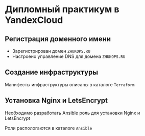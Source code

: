 # Дипломный практикум в YandexCloud

## Регистрация доменного имени

- Зарегистрирован домен `ZHUKOPS.RU`
- Настроено управление DNS для домена `ZHUKOPS.RU`

## Создание инфраструктуры

Манифесты инфраструктуры описаны в каталоге `Terraform`

## Установка Nginx и LetsEncrypt
Необходимо разработать Ansible роль для установки Nginx и LetsEncrypt

Роли распологаются в каталоге `Ansible`

